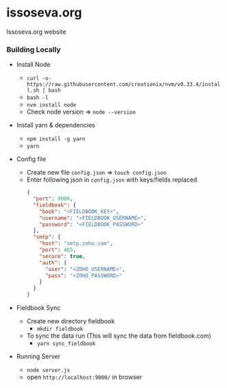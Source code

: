 # issoseva.org
Issoseva.org website

### Building Locally

- Install Node
  - `curl -o- https://raw.githubusercontent.com/creationix/nvm/v0.33.4/install.sh | bash`
  - `bash -l`
  - `nvm install node`
  - Check node version => `node --version`
- Install yarn & dependencies
  - `npm install -g yarn`
  - `yarn`
- Config file
  - Create new file `config.json` => `touch config.json`
  - Enter following json in `config.json` with keys/fields replaced
    ```json
    {
      "port": 9000,
      "fieldbook": {
        "book": "<FIELDBOOK_KEY>",
        "username": "<FIELDBOOK_USERNAME>",
        "password": "<FIELDBOOK_PASSWORD>"
      },
      "smtp": {
        "host": "smtp.zoho.com",
        "port": 465,
        "secure": true,
        "auth": {
          "user": "<ZOHO_USERNAME>",
          "pass": "<ZOHO_PASSWORD>"
        }
      }
    }
    ```

- Fieldbook Sync
  - Create new directory fieldbook
    - `mkdir fieldbook`
  - To sync the data run (This will sync the data from fieldbook.com)
    - `yarn sync_fieldbook`

- Running Server
  - `node server.js`
  - open `http://localhost:9000/` in browser
